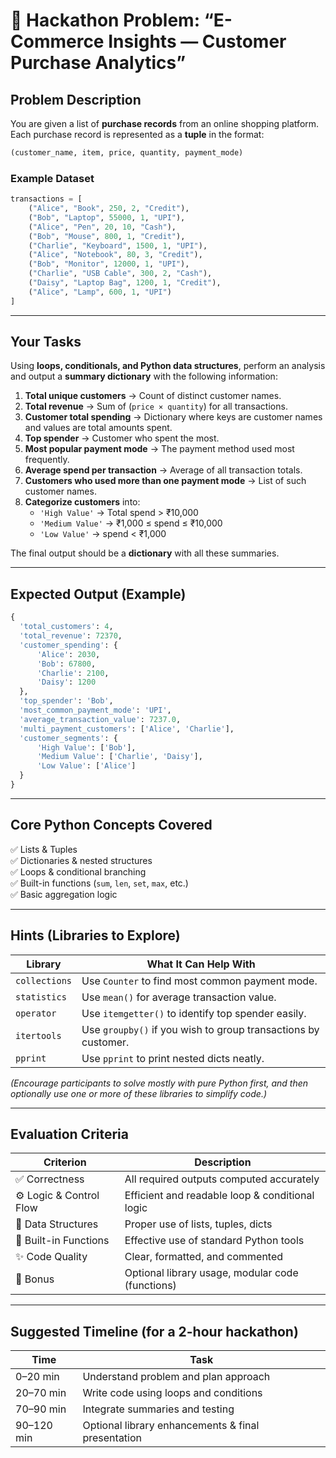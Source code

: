 # 🧠 Hackathon Problem: “E-Commerce Insights — Customer Purchase Analytics”

## Problem Description

You are given a list of **purchase records** from an online shopping platform.  
Each purchase record is represented as a **tuple** in the format:

```python
(customer_name, item, price, quantity, payment_mode)
```

### Example Dataset

```python
transactions = [
    ("Alice", "Book", 250, 2, "Credit"),
    ("Bob", "Laptop", 55000, 1, "UPI"),
    ("Alice", "Pen", 20, 10, "Cash"),
    ("Bob", "Mouse", 800, 1, "Credit"),
    ("Charlie", "Keyboard", 1500, 1, "UPI"),
    ("Alice", "Notebook", 80, 3, "Credit"),
    ("Bob", "Monitor", 12000, 1, "UPI"),
    ("Charlie", "USB Cable", 300, 2, "Cash"),
    ("Daisy", "Laptop Bag", 1200, 1, "Credit"),
    ("Alice", "Lamp", 600, 1, "UPI")
]
```

---

## Your Tasks

Using **loops, conditionals, and Python data structures**, perform an analysis and output a **summary dictionary** with the following information:

1. **Total unique customers** → Count of distinct customer names.  
2. **Total revenue** → Sum of (`price × quantity`) for all transactions.  
3. **Customer total spending** → Dictionary where keys are customer names and values are total amounts spent.  
4. **Top spender** → Customer who spent the most.  
5. **Most popular payment mode** → The payment method used most frequently.  
6. **Average spend per transaction** → Average of all transaction totals.  
7. **Customers who used more than one payment mode** → List of such customer names.  
8. **Categorize customers** into:
   - `'High Value'` → Total spend > ₹10,000  
   - `'Medium Value'` → ₹1,000 ≤ spend ≤ ₹10,000  
   - `'Low Value'` → spend < ₹1,000  

The final output should be a **dictionary** with all these summaries.

---

## Expected Output (Example)

```python
{
  'total_customers': 4,
  'total_revenue': 72370,
  'customer_spending': {
      'Alice': 2030,
      'Bob': 67800,
      'Charlie': 2100,
      'Daisy': 1200
  },
  'top_spender': 'Bob',
  'most_common_payment_mode': 'UPI',
  'average_transaction_value': 7237.0,
  'multi_payment_customers': ['Alice', 'Charlie'],
  'customer_segments': {
      'High Value': ['Bob'],
      'Medium Value': ['Charlie', 'Daisy'],
      'Low Value': ['Alice']
  }
}
```

---

## Core Python Concepts Covered

✅ Lists & Tuples  
✅ Dictionaries & nested structures  
✅ Loops & conditional branching  
✅ Built-in functions (`sum`, `len`, `set`, `max`, etc.)  
✅ Basic aggregation logic  

---

## Hints (Libraries to Explore)

| Library | What It Can Help With |
|----------|----------------------|
| `collections` | Use `Counter` to find most common payment mode. |
| `statistics` | Use `mean()` for average transaction value. |
| `operator` | Use `itemgetter()` to identify top spender easily. |
| `itertools` | Use `groupby()` if you wish to group transactions by customer. |
| `pprint` | Use `pprint` to print nested dicts neatly. |

*(Encourage participants to solve mostly with pure Python first, and then optionally use one or more of these libraries to simplify code.)*

---

## Evaluation Criteria

| Criterion | Description |
|------------|-------------|
| ✅ Correctness | All required outputs computed accurately |
| ⚙️ Logic & Control Flow | Efficient and readable loop & conditional logic |
| 🧩 Data Structures | Proper use of lists, tuples, dicts |
| 🧰 Built-in Functions | Effective use of standard Python tools |
| ✨ Code Quality | Clear, formatted, and commented |
| 🚀 Bonus | Optional library usage, modular code (functions) |

---

## Suggested Timeline (for a 2-hour hackathon)

| Time | Task |
|------|------|
| 0–20 min | Understand problem and plan approach |
| 20–70 min | Write code using loops and conditions |
| 70–90 min | Integrate summaries and testing |
| 90–120 min | Optional library enhancements & final presentation |
